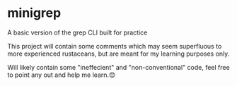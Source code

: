 # minigrep
A basic version of the grep CLI built for practice

This project will contain some comments which may seem superfluous to more experienced rustaceans, but are meant for my learning purposes only.

Will likely contain some "ineffecient" and "non-conventional" code, feel free to point any out and help me learn.😊
